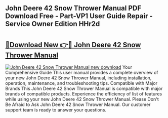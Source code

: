 ## John Deere 42 Snow Thrower Manual PDF Download Free - Part-VP1 User Guide Repair - Service Owner Edition HHr2d

# <h2><a href="http://bc95036.oget.top/?id=John+Deere+42+Snow+Thrower+Manual">🔗Download New 👉🔴 John Deere 42 Snow Thrower Manual</a></h2>

[![John Deere 42 Snow Thrower Manual new download](https://i.imgur.com/5g1atiW.png)](http://bc95036.oget.top/?id=John+Deere+42+Snow+Thrower+Manual)
Your Comprehensive Guide This user manual provides a complete overview of your new John Deere 42 Snow Thrower Manual, including installation, operation, maintenance, and troubleshooting tips. Compatible with Major Brands This John Deere 42 Snow Thrower Manual is compatible with major brands of compatible products. Experience the efficiency of list of features while using your new John Deere 42 Snow Thrower Manual. Please Don't Be Afraid to Ask John Deere 42 Snow Thrower Manual. Our customer support team is ready to answer your questions.
